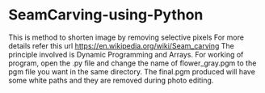 # SeamCarving-using-Python
This is method to shorten image by removing selective pixels
For more details refer this url https://en.wikipedia.org/wiki/Seam_carving
The principle involved is Dynamic Programming and Arrays.
For working of program, open the .py file and change the name of flower_gray.pgm to the pgm file you want in the same directory.
The final.pgm produced will have some white paths and they are removed during photo editing.
